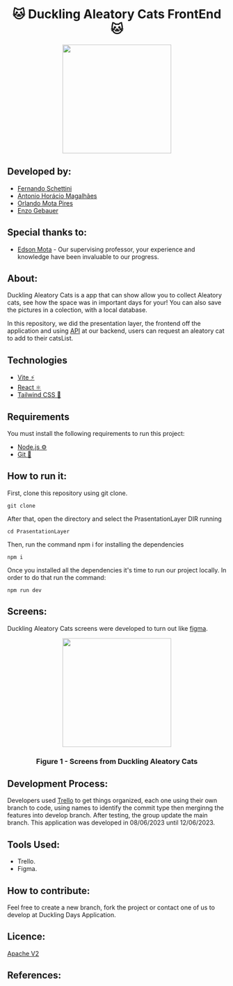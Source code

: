 <h1 align="center">🐱 Duckling Aleatory Cats FrontEnd 🐱</h1>

<div align="center">
	<a href="https://www.youtube.com/watch?v=dQw4w9WgXcQ&ab_channel=RickAstley">
	<img height = "250em" src = "https://cdna.artstation.com/p/assets/images/images/055/312/872/original/alexandra-lydsdottir-cattycatcat-animation.gif?1666649487" />
    </a>
</div>

## Developed by:
- [Fernando Schettini](https://github.com/FernandoSchett)
- [Antonio Horácio Magalhães](https://github.com/AntonioHoracio77)
- [Orlando Mota Pires](https://github.com/orlandomotapires)
- [Enzo Gebauer](https://github.com/enzogebauer)

## Special thanks to:

- [Edson Mota](https://github.com/edsonmottac) - Our supervising professor, your experience and knowledge have been invaluable to our progress.

## About:

Duckling Aleatory Cats is a app that can show allow you to collect Aleatory cats, see how the space was in important days for your! You can also save the pictures in a colection, with a local database. 

In this repository, we did the presentation layer, the frontend off the application and using [API](https://thecatapi.com/thanks) at our backend, users can request an aleatory cat to add to their catsList.

## Technologies

- [Vite ⚡](https://vitejs.dev/)
- [React ⚛️](https://react.dev/)
- [Tailwind CSS 🎨](https://tailwindcss.com/)

## Requirements

You must install the following requirements to run this project:

- [Node.js ⚙️](https://nodejs.org/pt-br)
- [Git 📝](https://git-scm.com/)


## How to run it:

First, clone this repository using git clone. 

	git clone
After that, open the directory and select the PrasentationLayer DIR running

	cd PrasentationLayer
Then, run the command npm i for installing the dependencies

	npm i
Once you installed all the dependencies it's time to run our project locally. In order to do that run the command:

	npm run dev

## Screens:

Duckling Aleatory Cats screens were developed to turn out like [figma](https://www.figma.com/file/U2wvozTpInpeldVyqGv7D3/duckling_days?type=design&node-id=0%3A1&t=6OffzpF4MdiSHkeQ-1).

<div align="center">
	<a href="https://www.figma.com/file/dtiSuxRlSLNXzV9irm17JA/duckling_GO?type=design&t=UGtwTg0RtKuk1VhJ-1">
	<img height = "250em" src = "" />
    </a>
</div>
<h3 align="center">Figure 1 - Screens from Duckling Aleatory Cats</h3>


## Development Process:

Developers used [Trello]() to get things organized, each one using their own branch to code, using names to identify the commit type then merginng the features into develop branch. After testing, the group update the main branch. This application was developed in 08/06/2023 until 12/06/2023.

## Tools Used:

- Trello.
- Figma.

## How to contribute:

Feel free to create a new branch, fork the project or contact one of us to develop at Duckling Days Application.

## Licence:
[Apache V2](https://choosealicense.com/licenses/apache-2.0/)

## References:

